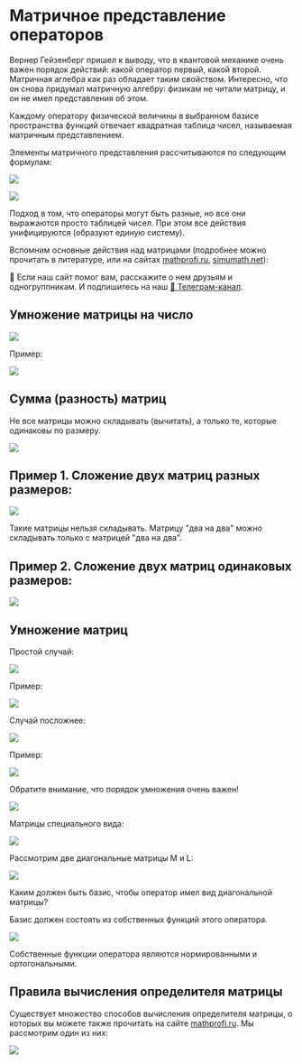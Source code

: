 # Матричное представление операторов

Вернер Гейзенберг пришел к выводу, что в квантовой механике очень важен порядок действий: какой оператор первый, какой второй. Матричная аглебра как раз обладает таким свойством. Интересно, что он снова придумал матричную алгебру: физикам не читали матрицу, и он не имел представления об этом.

Каждому оператору физической величины в выбранном базисе пространства функций отвечает квадратная таблица чисел, называемая матричным представлением.

Элементы матричного представления рассчитываются по следующим формулам:

![](images/matrichnoe-predstavlenie-operatorov/matrica_clip_image001.png)

![](images/matrichnoe-predstavlenie-operatorov/matrica_clip_image001_0000.png)

Подход в том, что операторы могут быть разные, но все они выражаются просто таблицей чисел. При этом все действия унифицируются (образуют единую систему).

Вспомним основные действия над матрицами (подробнее можно прочитать в литературе, или на сайтах [mathprofi.ru](http://www.mathprofi.ru/deistviya_s_matricami.html), [simumath.net](http://www.simumath.net/library/book.html?code=Matr_Alg_introduction)):


<div class="pagination-nav__link">🙏 Если наш сайт помог вам, расскажите о нем друзьям и одногруппникам. И подпишитесь на наш <a href="https://t.me/+JfpTv9CJlwQ0MThi">🔗 Телеграм-канал</a>.</div>

## Умножение матрицы на число

![](images/matrichnoe-predstavlenie-operatorov/matrica_clip_image001_0001.png)

Пример:

![](images/matrichnoe-predstavlenie-operatorov/matrica_clip_image001_0002.png)

## Сумма (разность) матриц

Не все матрицы можно складывать (вычитать), а только те, которые одинаковы по размеру.

![](images/matrichnoe-predstavlenie-operatorov/matrica_clip_image001_0003.png)

## Пример 1. Сложение двух матриц разных размеров:

![](images/matrichnoe-predstavlenie-operatorov/matrica_clip_image001_0005.png)

Такие матрицы нельзя складывать. Матрицу "два на два" можно складывать только с матрицей "два на два".

## Пример 2. Сложение двух матриц одинаковых размеров:

![](images/matrichnoe-predstavlenie-operatorov/matrica_clip_image001_0006.png)

## Умножение матриц

Простой случай:

![](images/matrichnoe-predstavlenie-operatorov/matrica_clip_image001_0007.png)

Пример:

![](images/matrichnoe-predstavlenie-operatorov/matrica_clip_image001_0009.png)

Случай посложнее:

![](images/matrichnoe-predstavlenie-operatorov/matrica_clip_image001_0010.png)

Пример:

![](images/matrichnoe-predstavlenie-operatorov/matrica_clip_image001_0012.png)

Обратите внимание, что порядок умножения очень важен!

![](images/matrichnoe-predstavlenie-operatorov/matrica_clip_image001_0015.png)

Матрицы специального вида:

![](images/matrichnoe-predstavlenie-operatorov/matrica_clip_image001_0016.png)

Рассмотрим две диагональные матрицы M и L:

![](images/matrichnoe-predstavlenie-operatorov/matrica_clip_image001_0017.png)

Каким должен быть базис, чтобы оператор имел вид диагональной матрицы?

Базис должен состоять из собственных функций этого оператора.

![](images/matrichnoe-predstavlenie-operatorov/matrica_clip_image001_0019.png)

Собственные функции оператора являются нормированными и ортогональными.

## Правила вычисления определителя матрицы

Существует множество способов вычисления определителя матрицы, о которых вы можете также прочитать на сайте [mathprofi.ru](http://www.mathprofi.ru/kak_vychislit_opredelitel.html). Мы рассмотрим один из них:

![](images/matrichnoe-predstavlenie-operatorov/matrica_clip_image001_0021.png)

